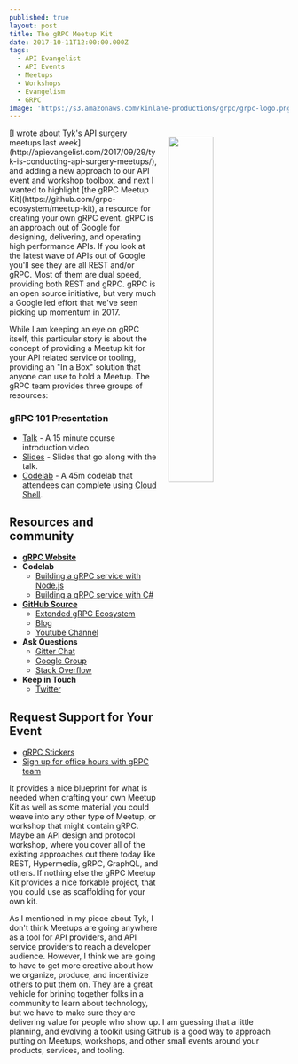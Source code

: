 ```yaml
---
published: true
layout: post
title: The gRPC Meetup Kit
date: 2017-10-11T12:00:00.000Z
tags:
  - API Evangelist
  - API Events
  - Meetups
  - Workshops
  - Evangelism
  - GRPC
image: 'https://s3.amazonaws.com/kinlane-productions/grpc/grpc-logo.png'
---
```

<p><img src="https://s3.amazonaws.com/kinlane-productions/grpc/grpc-logo.png" align="right" width="40%" style="padding: 15px;" /></p>[I wrote about Tyk's API surgery meetups last week](http://apievangelist.com/2017/09/29/tyk-is-conducting-api-surgery-meetups/), and adding a new approach to our API event and workshop toolbox, and next I wanted to highlight [the gRPC Meetup Kit](https://github.com/grpc-ecosystem/meetup-kit), a resource for creating your own gRPC event. gRPC is an approach out of Google for designing, delivering, and operating high performance APIs. If you look at the latest wave of APIs out of Google you'll see they are all REST and/or gRPC. Most of them are dual speed, providing both REST and gRPC. gRPC is an open source initiative, but very much a Google led effort that we've seen picking up momentum in 2017.

While I am keeping an eye on gRPC itself, this particular story is about the concept of providing a Meetup kit for your API related service or tooling, providing an "In a Box" solution that anyone can use to hold a Meetup. The gRPC team provides three groups of resources:

### gRPC 101 Presentation
- [Talk](https://www.youtube.com/watch?v=UVsIfSfS6I4) - A 15 minute course introduction video.
- [Slides](https://docs.google.com/presentation/d/1dgI09a-_4dwBMLyqfwchvS6iXtbcISQPLAXL6gSYOcc/edit?usp=sharing) - Slides that go along with the talk.
- [Codelab](https://codelabs.developers.google.com/codelabs/cloud-grpc/index.html) - A 45m codelab that attendees can complete using [Cloud Shell](https://cloud.google.com/shell/).

## Resources and community
- [**gRPC Website**](http://www.grpc.io/)
- **Codelab**
	- [Building a gRPC service with Node.js](https://codelabs.developers.google.com/codelabs/cloud-grpc/index.html)
    - [Building a gRPC service with C#](https://codelabs.developers.google.com/codelabs/cloud-grpc-csharp/index.html)
- [**GitHub Source**](https://github.com/grpc)
	- [Extended gRPC Ecosystem](https://github.com/grpc-ecosystem)
    - [Blog](http://www.grpc.io/blog/)
    - [Youtube Channel](https://www.youtube.com/channel/UCrnk1HWelWnYtF78YZX80fg)    
- **Ask Questions**
	- [Gitter Chat](https://gitter.im/grpc/grpc)
    - [Google Group](https://groups.google.com/forum/#!forum/grpc-io)
    - [Stack Overflow](http://stackoverflow.com/tags/grpc/)
- **Keep in Touch**
	- [Twitter](https://twitter.com/grpcio)

## Request Support for Your Event
- [gRPC Stickers](https://goo.gl/forms/C3TCtFdobz4ippty2)
- [Sign up for office hours with gRPC team](https://goo.gl/forms/pvxNwWExr5ApbNst2)

It provides a nice blueprint for what is needed when crafting your own Meetup Kit as well as some material you could weave into any other type of Meetup, or workshop that might contain gRPC. Maybe an API design and protocol workshop, where you cover all of the existing approaches out there today like REST, Hypermedia, gRPC, GraphQL, and others. If nothing else the gRPC Meetup Kit provides a nice forkable project, that you could use as scaffolding for your own kit.

As I mentioned in my piece about Tyk, I don't think Meetups are going anywhere as a tool for API providers, and API service providers to reach a developer audience. However, I think we are going to have to get more creative about how we organize, produce, and incentivize others to put them on. They are a great vehicle for brining together folks in a community to learn about technology, but we have to make sure they are delivering value for people who show up. I am guessing that a little planning, and evolving a toolkit using Github is a good way to approach putting on Meetups, workshops, and other small events around your products, services, and tooling.
